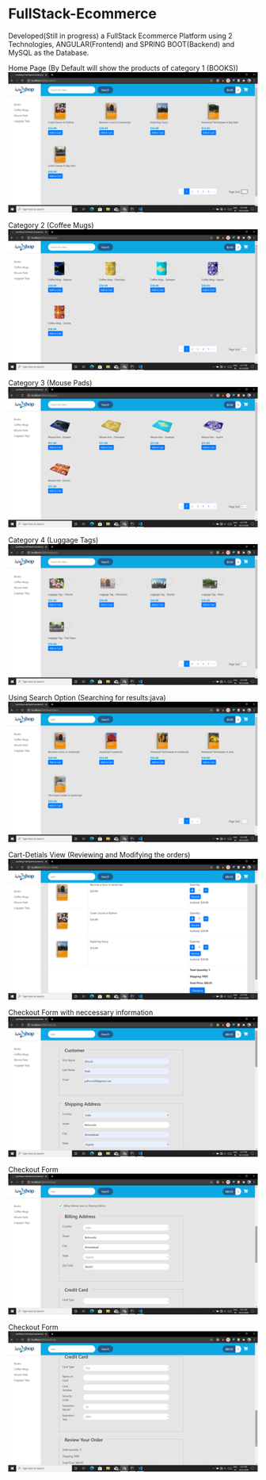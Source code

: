 # FullStack-Ecommerce

Developed(Still in progress) a FullStack Ecommerce Platform using 2 Technologies,
ANGULAR(Frontend) and SPRING BOOT(Backend) and MySQL as the Database.

Home Page (By Default will show the products of category 1 (BOOKS))
![](/images/Screenshot%20(73).png)


Category 2 (Coffee Mugs)
![](/images/Screenshot%20(74).png)



Category 3 (Mouse Pads)
![](/images/Screenshot%20(75).png)



Category 4 (Luggage Tags)
![](/images/Screenshot%20(76).png)



Using Search Option (Searching for results:java)
![](/images/Screenshot%20(77).png)




Cart-Detials View (Reviewing and Modifying the orders)
![](/images/Screenshot%20(78).png)



Checkout Form with neccessary information
![](/images/Screenshot%20(79).png)



Checkout Form
![](/images/Screenshot%20(80).png)



Checkout Form
![](/images/Screenshot%20(81).png)
